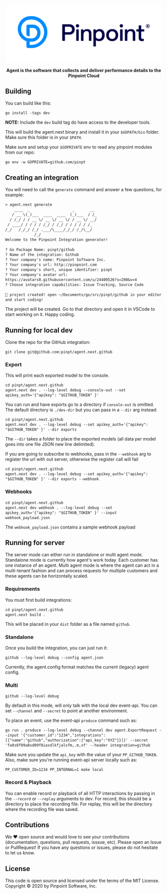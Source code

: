 <div align="center">
	<img width="500" src=".github/logo.svg" alt="pinpt-logo">
</div>

<p align="center" color="#6a737d">
	<strong>Agent is the software that collects and deliver performance details to the Pinpoint Cloud</strong>
</p>


## Building

You can build like this:

```
go install -tags dev
```
**NOTE:** Include the `dev` build tag do have access to the developer tools.

This will build the agent.next binary and install it in your `$GOPATH/bin` folder. Make sure this folder is in your `$PATH`.

Make sure and setup your `$GOPRIVATE` env to read any pinpoint modules from our repo:

```
go env -w GOPRIVATE=github.com/pinpt
```

## Creating an integration

You will need to call the `generate` command and answer a few questions, for example:

```
> agent.next generate
    ____  _                   _       __ 
   / __ \(_)___  ____  ____  (_)___  / /_
  / /_/ / / __ \/ __ \/ __ \/ / __ \/ __/
 / ____/ / / / / /_/ / /_/ / / / / / /_  
/_/   /_/_/ /_/ .___/\____/_/_/ /_/\__/  
             /_/                         
Welcome to the Pinpoint Integration generator!

? Go Package Name: pinpt/github
? Name of the integration: Github
? Your company's name: Pinpoint Software Inc.
? Your company's url: http://pinpoint.com
? Your company's short, unique identifier: pinpt
? Your company's avatar url: https://avatars0.githubusercontent.com/u/24400526?s=200&v=4
? Choose integration capabilities: Issue Tracking, Source Code

🎉 project created! open ~/Documents/go/src/pinpt/github in your editor and start coding!

```

The project will be created. Go to that directory and open it in VSCode to start working on it. Happy coding.

## Running for local dev

Clone the repo for the GitHub integration:

```
git clone git@github.com:pinpt/agent.next.github
```

### Export

This will print each exported model to the console.

```
cd pinpt/agent.next.github
agent.next dev . --log-level debug --console-out --set apikey_auth='{"apikey": "$GITHUB_TOKEN" }'
```

You can run and have exports go to a directory if `console-out` is omitted. The default directory is `./dev-dir` but you can pass in a `--dir` arg instead:

```
cd pinpt/agent.next.github
agent.next dev . --log-level debug --set apikey_auth='{"apikey": "$GITHUB_TOKEN" }' --dir exports
```

The `--dir` takes a folder to place the exported models (all data per model goes into one file JSON new line delimited).

If you are going to subscribe to webhooks, pass in the `--webhook` arg to register the url with out server, otherwise the register call will fail

```
cd pinpt/agent.next.github
agent.next dev . --log-level debug --set apikey_auth='{"apikey": "$GITHUB_TOKEN" }' --dir exports --webhook
```

### Webhooks

```
cd pinpt/agent.next.github
agent.next dev webhook . --log-level debug --set apikey_auth='{"apikey": "$GITHUB_TOKEN" }' --input webhook_payload.json
```

The `webhook_payload.json` contains a sample webhook payload 


## Running for server

The server mode can either run in standalone or multi agent mode.  Standalone mode is currently how agent's work today.  Each customer has one instance of an agent.  Multi agent mode is where the agent can act in a multi-tenant fashion and can process requests for multiple customers and these agents can be horizontally scaled.

### Requirements

You must first build integrations:

```
cd pinpt/agent.next.github
agent.next build .
```

This will be placed in your `dist` folder as a file named `github`.

### Standalone

Once you build the integration, you can just run it:

```
github --log-level debug --config agent.json
```

Currently, the agent.config format matches the current (legacy) agent config.

### Multi

```
github --log-level debug
```

By default in this mode, will only talk with the local dev event-api. You can set `--channel` and `--secret` to point at another environment.

To place an event, use the event-api `produce` command such as:

```
go run . produce --log-level debug --channel dev agent.ExportRequest --input '{"customer_id":"1234","integrations":[{"name":"github","authorization":{"api_key":"XYZ"}}]}' --secret 'fa0s8f09a8sd09f8iasdlkfjalsfm,.m,xf' --header integration=github
```

Make sure you update the `api_key` with the value of your `PP_GITHUB_TOKEN`.  Also, make sure you're running event-api server locally such as:

```
PP_CUSTOMER_ID=1234 PP_INTERNAL=1 make local
```
### Record & Playback

You can enable record or playback of all HTTP interactions by passing in the `--record` or `--replay` arguments to dev. For record, this should be a directory to place the recording file.  For replay, this will be the directory where the recording file was saved.


## Contributions

We ♥️ open source and would love to see your contributions (documentation, questions, pull requests, isssue, etc). Please open an Issue or PullRequest!  If you have any questions or issues, please do not hesitate to let us know.

## License

This code is open source and licensed under the terms of the MIT License. Copyright &copy; 2020 by Pinpoint Software, Inc.